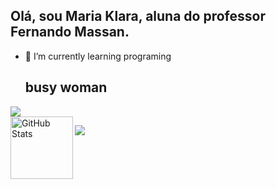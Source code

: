 ## Olá, sou Maria Klara, aluna do professor Fernando Massan.
- 🌱 I’m currently learning programing
  ## busy woman
<div aling="center" > 
  <picture>
    <source 
      srcset="https:github-readme-stats.vercel.app/api?username=klarasosouza&show_icons=true&theme=dark"
      media="(prefers-color-scheme: dark)"/>
<source
srcset="https://github-readme-stats.vercel.app/api?username=klarasosouza&show_icons=true"
media="(prefers-color-scheme: light), (prefers-color-scheme: no-preference)"
/>
<img src="https://github-readme-stats.vercel.app/api?username=klarasosouza&show_icons=true"/>
</picture>
</div>
<img 
      align="left" 
      alt="GitHub Stats" 
      height="100" 
      src="https://github-readme-stats.vercel.app/api/top-langs/?username=klarasosouza&theme=white&layout=compact&custom_title=tecnologias&langs_count=9" 
  />

</p>







<div align="left" >
  <img src="https://skillicons.dev/icons?i=html,css,github"/>
</div>
